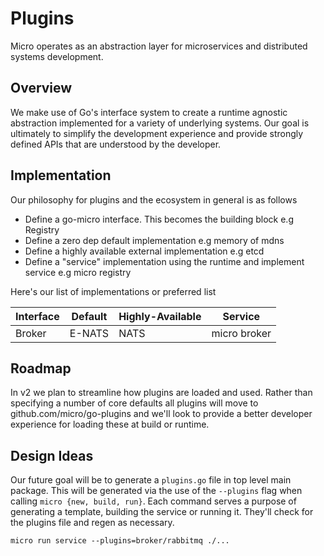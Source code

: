 # Plugins

Micro operates as an abstraction layer for microservices and distributed systems development.

## Overview 

We make use of Go's interface system to create a runtime agnostic abstraction 
implemented for a variety of underlying systems. Our goal is ultimately to simplify the development 
experience and provide strongly defined APIs that are understood by the developer.

## Implementation

Our philosophy for plugins and the ecosystem in general is as follows

- Define a go-micro interface. This becomes the building block e.g Registry
- Define a zero dep default implementation e.g memory of mdns
- Define a highly available external implementation e.g etcd
- Define a "service" implementation using the runtime and implement service e.g micro registry


Here's our list of implementations or preferred list

Interface | Default | Highly-Available | Service
--------- | ------- | ---------------- | -------
Broker | E-NATS | NATS | micro broker

## Roadmap

In v2 we plan to streamline how plugins are loaded and used. Rather than specifying a number of core defaults 
all plugins will move to github.com/micro/go-plugins and we'll look to provide a better developer experience 
for loading these at build or runtime.

## Design Ideas

Our future goal will be to generate a `plugins.go` file in top level main package. This will be generated 
via the use of the `--plugins` flag when calling `micro {new, build, run}`. Each command serves a 
purpose of generating a template, building the service or running it. They'll check for 
the plugins file and regen as necessary.

```
micro run service --plugins=broker/rabbitmq ./...
```

